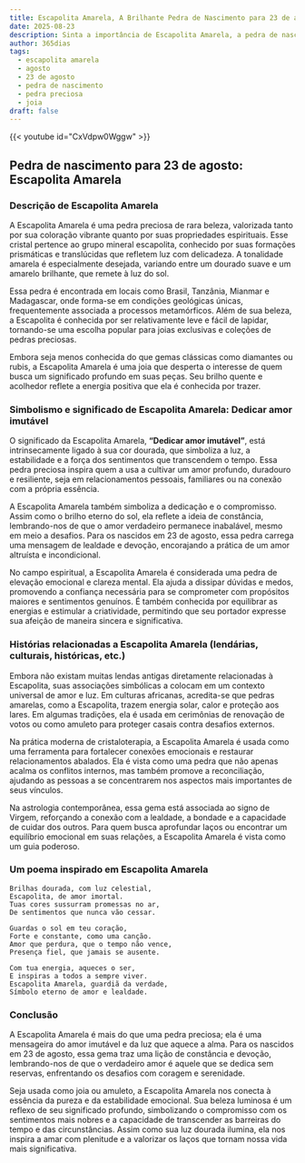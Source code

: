 ```yaml
---
title: Escapolita Amarela, A Brilhante Pedra de Nascimento para 23 de agosto
date: 2025-08-23
description: Sinta a importância de Escapolita Amarela, a pedra de nascimento de 23 de agosto que simboliza Dedicar amor imutável. Deixe que sua beleza e significado iluminem seu dia.
author: 365dias
tags:
  - escapolita amarela
  - agosto
  - 23 de agosto
  - pedra de nascimento
  - pedra preciosa
  - joia
draft: false
---
```


{{< youtube id="CxVdpw0Wggw" >}}

## Pedra de nascimento para 23 de agosto: Escapolita Amarela

### Descrição de Escapolita Amarela

A Escapolita Amarela é uma pedra preciosa de rara beleza, valorizada tanto por sua coloração vibrante quanto por suas propriedades espirituais. Esse cristal pertence ao grupo mineral escapolita, conhecido por suas formações prismáticas e translúcidas que refletem luz com delicadeza. A tonalidade amarela é especialmente desejada, variando entre um dourado suave e um amarelo brilhante, que remete à luz do sol.

Essa pedra é encontrada em locais como Brasil, Tanzânia, Mianmar e Madagascar, onde forma-se em condições geológicas únicas, frequentemente associada a processos metamórficos. Além de sua beleza, a Escapolita é conhecida por ser relativamente leve e fácil de lapidar, tornando-se uma escolha popular para joias exclusivas e coleções de pedras preciosas.

Embora seja menos conhecida do que gemas clássicas como diamantes ou rubis, a Escapolita Amarela é uma joia que desperta o interesse de quem busca um significado profundo em suas peças. Seu brilho quente e acolhedor reflete a energia positiva que ela é conhecida por trazer.

### Simbolismo e significado de Escapolita Amarela: Dedicar amor imutável

O significado da Escapolita Amarela, **“Dedicar amor imutável”**, está intrinsecamente ligado à sua cor dourada, que simboliza a luz, a estabilidade e a força dos sentimentos que transcendem o tempo. Essa pedra preciosa inspira quem a usa a cultivar um amor profundo, duradouro e resiliente, seja em relacionamentos pessoais, familiares ou na conexão com a própria essência.

A Escapolita Amarela também simboliza a dedicação e o compromisso. Assim como o brilho eterno do sol, ela reflete a ideia de constância, lembrando-nos de que o amor verdadeiro permanece inabalável, mesmo em meio a desafios. Para os nascidos em 23 de agosto, essa pedra carrega uma mensagem de lealdade e devoção, encorajando a prática de um amor altruísta e incondicional.

No campo espiritual, a Escapolita Amarela é considerada uma pedra de elevação emocional e clareza mental. Ela ajuda a dissipar dúvidas e medos, promovendo a confiança necessária para se comprometer com propósitos maiores e sentimentos genuínos. É também conhecida por equilibrar as energias e estimular a criatividade, permitindo que seu portador expresse sua afeição de maneira sincera e significativa.

### Histórias relacionadas a Escapolita Amarela (lendárias, culturais, históricas, etc.)

Embora não existam muitas lendas antigas diretamente relacionadas à Escapolita, suas associações simbólicas a colocam em um contexto universal de amor e luz. Em culturas africanas, acredita-se que pedras amarelas, como a Escapolita, trazem energia solar, calor e proteção aos lares. Em algumas tradições, ela é usada em cerimônias de renovação de votos ou como amuleto para proteger casais contra desafios externos.

Na prática moderna de cristaloterapia, a Escapolita Amarela é usada como uma ferramenta para fortalecer conexões emocionais e restaurar relacionamentos abalados. Ela é vista como uma pedra que não apenas acalma os conflitos internos, mas também promove a reconciliação, ajudando as pessoas a se concentrarem nos aspectos mais importantes de seus vínculos.

Na astrologia contemporânea, essa gema está associada ao signo de Virgem, reforçando a conexão com a lealdade, a bondade e a capacidade de cuidar dos outros. Para quem busca aprofundar laços ou encontrar um equilíbrio emocional em suas relações, a Escapolita Amarela é vista como um guia poderoso.

### Um poema inspirado em Escapolita Amarela

```
Brilhas dourada, com luz celestial,  
Escapolita, de amor imortal.  
Tuas cores sussurram promessas no ar,  
De sentimentos que nunca vão cessar.  

Guardas o sol em teu coração,  
Forte e constante, como uma canção.  
Amor que perdura, que o tempo não vence,  
Presença fiel, que jamais se ausente.  

Com tua energia, aqueces o ser,  
E inspiras a todos a sempre viver.  
Escapolita Amarela, guardiã da verdade,  
Símbolo eterno de amor e lealdade.
```

### Conclusão

A Escapolita Amarela é mais do que uma pedra preciosa; ela é uma mensageira do amor imutável e da luz que aquece a alma. Para os nascidos em 23 de agosto, essa gema traz uma lição de constância e devoção, lembrando-nos de que o verdadeiro amor é aquele que se dedica sem reservas, enfrentando os desafios com coragem e serenidade.

Seja usada como joia ou amuleto, a Escapolita Amarela nos conecta à essência da pureza e da estabilidade emocional. Sua beleza luminosa é um reflexo de seu significado profundo, simbolizando o compromisso com os sentimentos mais nobres e a capacidade de transcender as barreiras do tempo e das circunstâncias. Assim como sua luz dourada ilumina, ela nos inspira a amar com plenitude e a valorizar os laços que tornam nossa vida mais significativa.